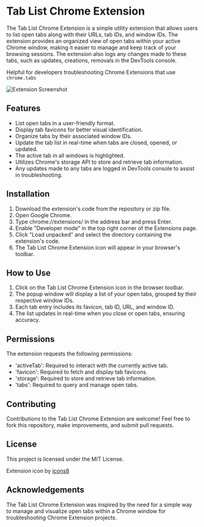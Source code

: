 # Tab List Chrome Extension

The Tab List Chrome Extension is a simple utility extension that allows users to list open tabs along with their URLs, tab IDs, and window IDs. The extension provides an organized view of open tabs within your active Chrome window, making it easier to manage and keep track of your browsing sessions. The extension also logs any changes made to these tabs, such as updates, creations, removals in the DevTools console.

Helpful for developers troubleshooting Chrome Extensions that use `chrome.tabs`

![Extension Screenshot](https://i.imgur.com/Ynn1VLH.png)

## Features
* List open tabs in a user-friendly format.
* Display tab favicons for better visual identification.
* Organize tabs by their associated window IDs.
* Update the tab list in real-time when tabs are closed, opened, or updated.
* The active tab in all windows is highlighted.
* Utilizes Chrome's storage API to store and retrieve tab information.
* Any updates made to any tabs are logged in DevTools console to assist in troubleshooting.

## Installation
1. Download the extension's code from the repository or zip file.
2. Open Google Chrome.
3. Type chrome://extensions/ in the address bar and press Enter.
4. Enable "Developer mode" in the top right corner of the Extensions page.
5. Click "Load unpacked" and select the directory containing the extension's code.
6. The Tab List Chrome Extension icon will appear in your browser's toolbar.

## How to Use
1. Click on the Tab List Chrome Extension icon in the browser toolbar.
2. The popup window will display a list of your open tabs, grouped by their respective window IDs.
3. Each tab entry includes its favicon, tab ID, URL, and window ID.
4. The list updates in real-time when you close or open tabs, ensuring accuracy.

## Permissions
The extension requests the following permissions:

* 'activeTab': Required to interact with the currently active tab.
* 'favicon': Required to fetch and display tab favicons.
* 'storage': Required to store and retrieve tab information.
* 'tabs': Required to query and manage open tabs.

## Contributing
Contributions to the Tab List Chrome Extension are welcome! Feel free to fork this repository, make improvements, and submit pull requests.

## License
This project is licensed under the MIT License.

Extension icon by [icons8](https://icons8.com/)

## Acknowledgements
The Tab List Chrome Extension was inspired by the need for a simple way to manage and visualize open tabs within a Chrome window for troubleshooting Chrome Extension projects.

